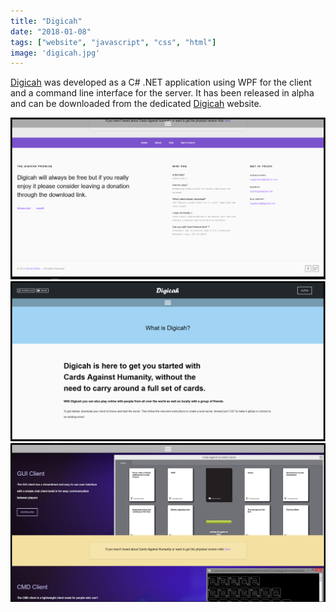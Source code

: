 ```yaml
---
title: "Digicah"
date: "2018-01-08"
tags: ["website", "javascript", "css", "html"]
image: 'digicah.jpg'
---
```


[Digicah] was developed as a C# .NET application using WPF for the client and a command line interface for the server.
It has been released in alpha and can be downloaded from the dedicated [Digicah] website.

![](./images/digicahA.PNG "Digicah website footer")
![](./images/digicahB.PNG "Digicah website about page")
![](./images/digicahC.PNG "Digicah website client preview page")

<!--- reference links --->
[digicah]: <digicah.com>
